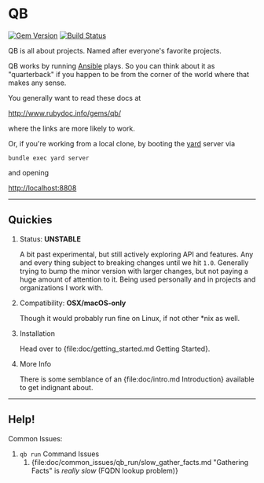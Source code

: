 QB
==============================================================================

[![Gem Version](http://img.shields.io/gem/v/qb.svg)][gem]
[![Build Status](http://img.shields.io/travis/nrser/qb.svg)][travis]

[gem]: https://rubygems.org/gems/qb
[travis]: http://travis-ci.org/nrser/qb

QB is all about projects. Named after everyone's favorite projects.

QB works by running [Ansible][] plays. So you can think about it as "quarterback" if you happen to be from the corner of the world where that makes any sense.

You generally want to read these docs at

<http://www.rubydoc.info/gems/qb/>

where the links are more likely to work.

Or, if you're working from a local clone, by booting the [yard][] server via

    bundle exec yard server

and opening

<http://localhost:8808>


<!-- References & Further Reading: -->

[Ansible]: https://www.ansible.com/
[yard]: https://yardoc.org/


------------------------------------------------------------------------------
Quickies
------------------------------------------------------------------------------

1.  Status: **UNSTABLE**
    
    A bit past experimental, but still actively exploring API and features. Any and every thing subject to breaking changes until we hit `1.0`. Generally trying to bump the minor version with larger changes, but not paying a huge amount of attention to it. Being used personally and in projects and organizations I work with.

2.  Compatibility: **OSX/macOS-only**
    
    Though it would probably run fine on Linux, if not other \*nix as well.

3.  Installation
    
    Head over to {file:doc/getting_started.md Getting Started}.

4.  More Info
    
    There is some semblance of an {file:doc/intro.md Introduction} available to get indignant about.


<!-- References & Further Reading: -->

[Homebrew]: https://brew.sh/

[Ansible Installation]: http://docs.ansible.com/ansible/latest/intro_installation.html


------------------------------------------------------------------------------
Help!
------------------------------------------------------------------------------

Common Issues:

1.  `qb run` Command Issues
    1.  {file:doc/common_issues/qb_run/slow_gather_facts.md "Gathering Facts" is *really slow* (FQDN lookup problem)}

